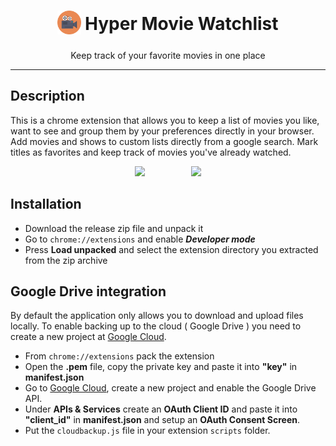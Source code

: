 <h1 align="center">
<sub>
    <img src="img/img2.png" witdh=38 height=38></img>
</sub>
Hyper Movie Watchlist
</h1>

<p align="center">Keep track of your favorite movies in one place</p>

***

## Description

This is a chrome extension that allows you to keep a list of movies you like, want to see and group them by your preferences directly in your browser. Add movies and shows to custom lists directly from a google search. Mark titles as favorites and keep track of movies you've already watched. 

<div align="center">
    <img src="https://github.com/hypertensiune/Movies-Watchlist/blob/main/gifs/gif1.gif"/ width=300>
    &nbsp;&nbsp;&nbsp;&nbsp;&nbsp;&nbsp;&nbsp;&nbsp;&nbsp;&nbsp;&nbsp;&nbsp;&nbsp;&nbsp;&nbsp;&nbsp;&nbsp;
    <img src="https://github.com/hypertensiune/Movies-Watchlist/blob/main/gifs/gif2.gif"/ width=125>
</div>


## Installation

- Download the release zip file and unpack it
- Go to ```chrome://extensions``` and enable ***Developer mode***
- Press **Load unpacked** and select the extension directory you extracted from the zip archive

## Google Drive integration

By default the application only allows you to download and upload files locally. To enable backing up to the cloud ( Google Drive ) you need to create a new project at [Google Cloud](https://cloud.google.com/).

- From ```chrome://extensions``` pack the extension
- Open the **.pem** file, copy the private key and paste it into **"key"** in **manifest.json**
- Go to [Google Cloud](https://console.cloud.google.com/), create a new project and enable the Google Drive API.
- Under **APIs & Services** create an **OAuth Client ID** and paste it into **"client_id"** in **manifest.json** and setup an **OAuth Consent Screen**.
- Put the ```cloudbackup.js``` file in your extension ```scripts``` folder. 
